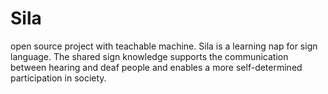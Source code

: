 # Sila
open source project with teachable machine. Sila is a learning nap for sign language. The shared sign knowledge supports the communication between hearing and deaf people and enables a more self-determined participation in society.
